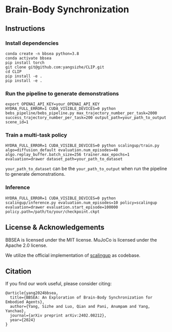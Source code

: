 # Brain-Body Synchronization

## Instructions

### Install dependencies

```
conda create -n bbsea python=3.8
conda activate bbsea
pip install torch
git clone git@github.com:yangsizhe/CLIP.git
cd CLIP
pip install -e .
pip install -e .
```

### Run the pipeline to generate demonstrations

```
export OPENAI_API_KEY=your_OPENAI_API_KEY
HYDRA_FULL_ERROR=1 CUDA_VISIBLE_DEVICES=0 python bebs_pipeline/bebs_pipeline.py max_trajectory_number_per_task=2000 success_trajectory_number_per_task=200 output_path=your_path_to_output scene_id=1
```

### Train a multi-task policy

```
HYDRA_FULL_ERROR=1 CUDA_VISIBLE_DEVICES=0 python scalingup/train.py algo=diffusion_default evaluation.num_episodes=40 algo.replay_buffer.batch_size=256 trainer.max_epochs=1 evaluation=drawer dataset_path=your_path_to_dataset
```
`your_path_to_dataset` can be the `your_path_to_output` when run the pipeline to generate demonstrations.

### Inference

```
HYDRA_FULL_ERROR=1 CUDA_VISIBLE_DEVICES=0 python scalingup/inference.py evaluation.num_episodes=10 policy=scalingup evaluation=drawer evaluation.start_episode=100000 policy.path=/path/to/your/checkpoint.ckpt
```

## License & Acknowledgements
BBSEA is licensed under the MIT license. MuJoCo is licensed under the Apache 2.0 license. 

We utilize the official implementation of [scalingup](https://github.com/real-stanford/scalingup) as codebase.

## Citation
If you find our work useful, please consider citing:
```
@article{yang2024bbsea,
  title={BBSEA: An Exploration of Brain-Body Synchronization for Embodied Agents},
  author={Yang, Sizhe and Luo, Qian and Pani, Anumpam and Yang, Yanchao},
  journal={arXiv preprint arXiv:2402.08212},
  year={2024}
}
```
